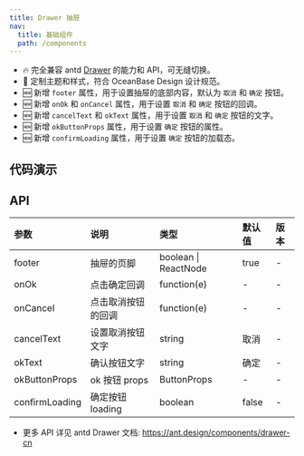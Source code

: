 ```yaml
---
title: Drawer 抽屉
nav:
  title: 基础组件
  path: /components
---
```


- 🔥 完全兼容 antd [Drawer](https://ant.design/components/drawer-cn) 的能力和 API，可无缝切换。
- 💄 定制主题和样式，符合 OceanBase Design 设计规范。
- 🆕 新增 `footer` 属性，用于设置抽屉的底部内容，默认为 `取消` 和 `确定` 按钮。
- 🆕 新增 `onOk` 和 `onCancel` 属性，用于设置 `取消` 和 `确定` 按钮的回调。
- 🆕 新增 `cancelText` 和 `okText` 属性，用于设置 `取消` 和 `确定` 按钮的文字。
- 🆕 新增 `okButtonProps` 属性，用于设置 `确定` 按钮的属性。
- 🆕 新增 `confirmLoading` 属性，用于设置 `确定` 按钮的加载态。

## 代码演示

<code src="./demo/basic.tsx" title="典型抽屉" description="默认包含标题、内容和底部操作。"></code>

<code src="./demo/no-footer.tsx" title="无 footer" description="去掉抽屉底部的 footer。"></code>

<code src="./demo/custom-footer.tsx" title="自定义 footer" description="自定义 footer 的内容。"></code>

<code src="./demo/confirmLoading.tsx" title="确定按钮 loading" description="确定按钮 loading。"></code>

<code src="./demo/form-drawer.tsx" title="用于 Form 表单" description="与 Form 表单合用，用于收集数据。"></code>

<code src="./demo/descriptions.tsx" title="用于详情展示" description="与 Descriptions 合用，用于详情展示"></code>

## API

| 参数           | 说明               | 类型                 | 默认值 | 版本 |
| :------------- | :----------------- | :------------------- | :----- | :--- |
| footer         | 抽屉的页脚         | boolean \| ReactNode | true   | -    |
| onOk           | 点击确定回调       | function(e)          | -      | -    |
| onCancel       | 点击取消按钮的回调 | function(e)          | -      | -    |
| cancelText     | 设置取消按钮文字   | string               | 取消   | -    |
| okText         | 确认按钮文字       | string               | 确定   | -    |
| okButtonProps  | ok 按钮 props      | ButtonProps          | -      | -    |
| confirmLoading | 确定按钮 loading   | boolean              | false  | -    |

- 更多 API 详见 antd Drawer 文档: https://ant.design/components/drawer-cn
